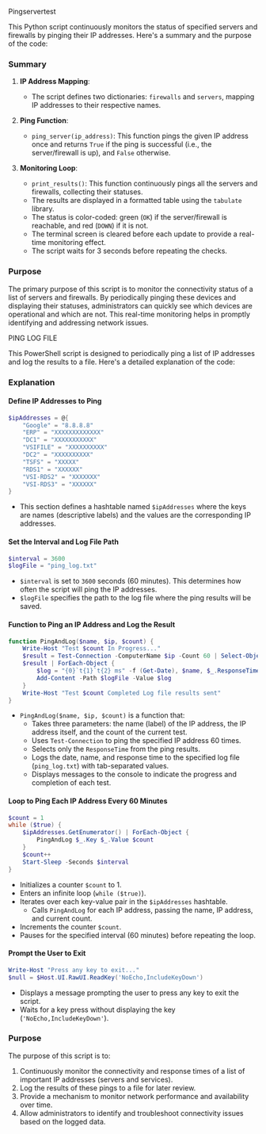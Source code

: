 Pingservertest

This Python script continuously monitors the status of specified servers and firewalls by pinging their IP addresses. Here's a summary and the purpose of the code:

### Summary
1. **IP Address Mapping**:
   - The script defines two dictionaries: `firewalls` and `servers`, mapping IP addresses to their respective names.

2. **Ping Function**:
   - `ping_server(ip_address)`: This function pings the given IP address once and returns `True` if the ping is successful (i.e., the server/firewall is up), and `False` otherwise.

3. **Monitoring Loop**:
   - `print_results()`: This function continuously pings all the servers and firewalls, collecting their statuses.
   - The results are displayed in a formatted table using the `tabulate` library.
   - The status is color-coded: green (`OK`) if the server/firewall is reachable, and red (`DOWN`) if it is not.
   - The terminal screen is cleared before each update to provide a real-time monitoring effect.
   - The script waits for 3 seconds before repeating the checks.

### Purpose
The primary purpose of this script is to monitor the connectivity status of a list of servers and firewalls. By periodically pinging these devices and displaying their statuses, administrators can quickly see which devices are operational and which are not. This real-time monitoring helps in promptly identifying and addressing network issues.


PING LOG FILE

This PowerShell script is designed to periodically ping a list of IP addresses and log the results to a file. Here's a detailed explanation of the code:

### Explanation

#### Define IP Addresses to Ping
```powershell
$ipAddresses = @{
    "Google" = "8.8.8.8"
    "ERP" = "XXXXXXXXXXXXX"
    "DC1" = "XXXXXXXXXXX"
    "VSIFILE" = "XXXXXXXXXX"
    "DC2" = "XXXXXXXXXX"
    "TSFS" = "XXXXX"
    "RDS1" = "XXXXXX"
    "VSI-RDS2" = "XXXXXXX"
    "VSI-RDS3" = "XXXXXX"
}
```
- This section defines a hashtable named `$ipAddresses` where the keys are names (descriptive labels) and the values are the corresponding IP addresses.

#### Set the Interval and Log File Path
```powershell
$interval = 3600
$logFile = "ping_log.txt"
```
- `$interval` is set to `3600` seconds (60 minutes). This determines how often the script will ping the IP addresses.
- `$logFile` specifies the path to the log file where the ping results will be saved.

#### Function to Ping an IP Address and Log the Result
```powershell
function PingAndLog($name, $ip, $count) {
    Write-Host "Test $count In Progress..."
    $result = Test-Connection -ComputerName $ip -Count 60 | Select-Object ResponseTime
    $result | ForEach-Object {
        $log = "{0}`t{1}`t{2} ms" -f (Get-Date), $name, $_.ResponseTime
        Add-Content -Path $logFile -Value $log
    }
    Write-Host "Test $count Completed Log file results sent"
}
```
- `PingAndLog($name, $ip, $count)` is a function that:
  - Takes three parameters: the name (label) of the IP address, the IP address itself, and the count of the current test.
  - Uses `Test-Connection` to ping the specified IP address 60 times.
  - Selects only the `ResponseTime` from the ping results.
  - Logs the date, name, and response time to the specified log file (`ping_log.txt`) with tab-separated values.
  - Displays messages to the console to indicate the progress and completion of each test.

#### Loop to Ping Each IP Address Every 60 Minutes
```powershell
$count = 1
while ($true) {
    $ipAddresses.GetEnumerator() | ForEach-Object {
        PingAndLog $_.Key $_.Value $count
    }
    $count++
    Start-Sleep -Seconds $interval
}
```
- Initializes a counter `$count` to 1.
- Enters an infinite loop (`while ($true)`).
- Iterates over each key-value pair in the `$ipAddresses` hashtable.
  - Calls `PingAndLog` for each IP address, passing the name, IP address, and current count.
- Increments the counter `$count`.
- Pauses for the specified interval (60 minutes) before repeating the loop.

#### Prompt the User to Exit
```powershell
Write-Host "Press any key to exit..."
$null = $Host.UI.RawUI.ReadKey('NoEcho,IncludeKeyDown')
```
- Displays a message prompting the user to press any key to exit the script.
- Waits for a key press without displaying the key (`'NoEcho,IncludeKeyDown'`).

### Purpose
The purpose of this script is to:
1. Continuously monitor the connectivity and response times of a list of important IP addresses (servers and services).
2. Log the results of these pings to a file for later review.
3. Provide a mechanism to monitor network performance and availability over time.
4. Allow administrators to identify and troubleshoot connectivity issues based on the logged data.
